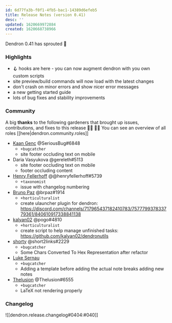 ```yaml
---
id: 6d77fa3b-f0f1-4fb5-bac1-14389d6efeb5
title: Release Notes (version 0.41)
desc: ''
updated: 1620669972884
created: 1620668738966
---
```


Dendron 0.41 has sprouted  🌱

### Highlights
- 🪝 hooks are here - you can now augment dendron with you own custom scripts
- site preview/build commands will now load with the latest changes
- don't crash on minor errors and show nicer error messages 
- a new getting started guide 
- lots of bug fixes and stability improvements

### Community

A big **thanks** to the following gardeners that brought up issues, contributions, and fixes to this release :man_farmer: :woman_farmer: 
You can see an overview of all roles [[here|dendron.community.roles]]

- [Kaan Genc](https://github.com/SeriousBug) @SeriousBug#6848
  - `+bugcatcher`
  - site footer occluding text on mobile
- Daria Vasyukova @gereleth#5113 
  - site footer occluding text on mobile
  - footer occluding content
- [Henry Fellerhoff](https://github.com/hfellerhoff) @@henryfellerhoff#5739
  - `+taxonomist`
  - issue with changelog numbering
- [Bruno Paz](https://github.com/brpaz) @brpaz#1914 
  - `+horticulturalist`
  - create ulauncher plugin for dendron: https://discord.com/channels/717965437182410783/757779937833779361/840610917338841138
- [kalyan02](https://github.com/kalyan02) @pogo#4810
  - `+horticulturalist`
  - create script to help manage unfinished tasks: https://github.com/kalyan02/dendronutils
- [shorty](https://github.com/shorty25h0r7) @short2links#2229
  - `+bugcatcher`
  - Some Chars Converted To Hex Representation after refactor
- [Luke Sernau](https://github.com/lsernau)
  - `+bugcatcher`
  - Adding a template before adding the actual note breaks adding new notes 
- [Thelusion](https://github.com/RafaelCotrim) @Thelusion#6555 
  - `+bugcatcher`
  - LaTeX not rendering properly

### Changelog
![[dendron.release.changelog#0404:#040]]